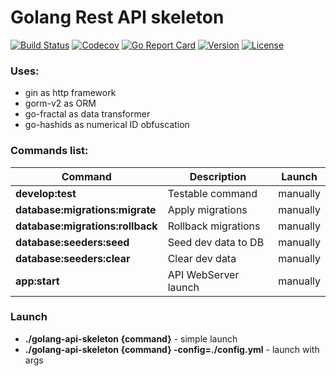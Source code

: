 # Golang Rest API skeleton
[![Build Status](https://app.travis-ci.com/Kachit/golang-api-skeleton.svg?branch=master)](https://app.travis-ci.com/Kachit/golang-api-skeleton)
[![Codecov](https://codecov.io/gh/Kachit/golang-api-skeleton/branch/master/graph/badge.svg?token=L1DIXLCL4s)](https://codecov.io/gh/Kachit/golang-api-skeleton)
[![Go Report Card](https://goreportcard.com/badge/github.com/kachit/golang-api-skeleton)](https://goreportcard.com/report/github.com/kachit/golang-api-skeleton)
[![Version](https://img.shields.io/github/go-mod/go-version/Kachit/golang-api-skeleton)](https://go.dev/doc/go1.19)
[![License](https://img.shields.io/github/license/mashape/apistatus.svg)](https://github.com/kachit/golang-api-skeleton/blob/master/LICENSE)

### Uses:
* gin as http framework
* gorm-v2 as ORM
* go-fractal as data transformer
* go-hashids as numerical ID obfuscation

### Commands list:
| Command | Description | Launch |
| ------ | ------ |------ |
| **develop:test** | Testable command | manually |
| **database:migrations:migrate** | Apply migrations | manually |
| **database:migrations:rollback** | Rollback migrations | manually |
| **database:seeders:seed** | Seed dev data to DB | manually |
| **database:seeders:clear** | Clear dev data | manually |
| **app:start** | API WebServer launch | manually |

### Launch
* **./golang-api-skeleton {command}** - simple launch
* **./golang-api-skeleton {command} -config=./config.yml** - launch with args